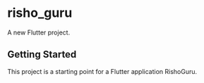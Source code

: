 # risho_guru

A new Flutter project.

## Getting Started

This project is a starting point for a Flutter application RishoGuru.

